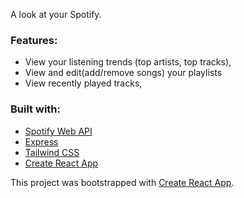 A look at your Spotify. 

### Features:

- View your listening trends (top artists, top tracks),
- View and edit(add/remove songs) your playlists
- View recently played tracks,


### Built with:

- [Spotify Web API](https://developer.spotify.com/)
- [Express](http://expressjs.com/)
- [Tailwind CSS](https://tailwindcss.com/)
- [Create React App](https://github.com/facebook/create-react-app)


This project was bootstrapped with [Create React App](https://github.com/facebook/create-react-app).